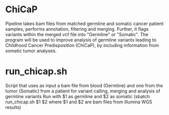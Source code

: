 # ChiCaP
Pipeline takes bam files from matched germline and somatic cancer patient samples, performs annotation, filtering and merging. 
Further, it flags variants within the merged vcf file into "Germline" or "Somatic". 
The program will be used to improve analysis of germline variants leading to Childhood Cancer Predisposition (ChiCaP), by including information from somatic tumor analyses.

# run_chicap.sh
Script that uses as input a bam file from blood (Germline) and one from the tumor (Somatic) from a patient for variant calling, merging and analysis of germline variants
Run with $1 as germline and $2 as somatic (sbatch run_chicap.sh $1 $2 where $1 and $2 are bam files from illumina WGS results)
